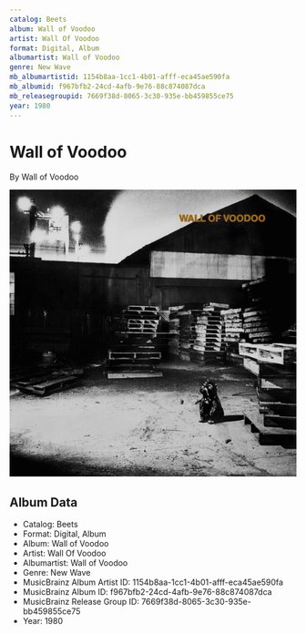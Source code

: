 ```yaml
---
catalog: Beets
album: Wall of Voodoo
artist: Wall Of Voodoo
format: Digital, Album
albumartist: Wall of Voodoo
genre: New Wave
mb_albumartistid: 1154b8aa-1cc1-4b01-afff-eca45ae590fa
mb_albumid: f967bfb2-24cd-4afb-9e76-88c874087dca
mb_releasegroupid: 7669f38d-8065-3c30-935e-bb459855ce75
year: 1980
---
```


# Wall of Voodoo

By Wall of Voodoo

![](../../assets/beetscovers/Wall_Of_Voodoo-Wall_of_Voodoo.jpg)

## Album Data

- Catalog: Beets
- Format: Digital, Album
- Album: Wall of Voodoo
- Artist: Wall Of Voodoo
- Albumartist: Wall of Voodoo
- Genre: New Wave
- MusicBrainz Album Artist ID: 1154b8aa-1cc1-4b01-afff-eca45ae590fa
- MusicBrainz Album ID: f967bfb2-24cd-4afb-9e76-88c874087dca
- MusicBrainz Release Group ID: 7669f38d-8065-3c30-935e-bb459855ce75
- Year: 1980

